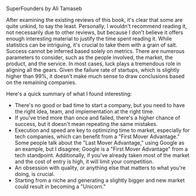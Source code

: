 SuperFounders by Ali Tamaseb

After examining the existing reviews of this book, it's clear that some are quite unkind, to say the least. Personally, I wouldn't recommend reading it, not necessarily due to other reviews, but because I don't believe it offers enough interesting material to justify the time spent reading it. While statistics can be intriguing, it's crucial to take them with a grain of salt. Success cannot be inferred based solely on metrics. There are numerous parameters to consider, such as the people involved, the market, the product, and the service. In most cases, luck plays a tremendous role in aligning all the gears. Given the failure rate of startups, which is slightly higher than 99%, it doesn't make much sense to draw conclusions based on the remaining companies.

Here's a quick summary of what I found interesting:

- There's no good or bad time to start a company, but you need to have the right idea, team, and implementation at the right time.
- If you've tried more than once and failed, there's a higher chance of success, but it doesn't mean repeating the same mistakes.
- Execution and speed are key to optimizing time to market, especially for tech companies, which can benefit from a "First Mover Advantage." Some people talk about the "Last Mover Advantage," using Google as an example, but I disagree; Google is a "First Mover Advantage" from a tech standpoint. Additionally, if you've already taken most of the market and the cost of entry is high, it will limit your competition.
- An obsession with quality, or anything else that matters to what you're doing, is crucial.
- Starting from a niche and generating a slightly bigger and new market could result in becoming a "Unicorn."
